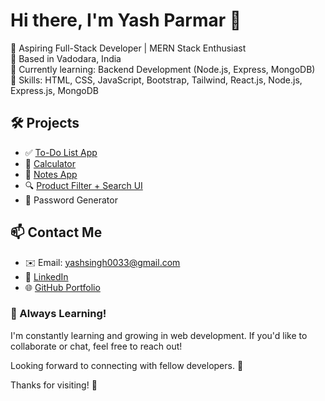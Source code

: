 # Hi there, I'm Yash Parmar 👋

🎯 Aspiring Full-Stack Developer | MERN Stack Enthusiast  
📍 Based in Vadodara, India  
🔭 Currently learning: Backend Development (Node.js, Express, MongoDB)  
🌱 Skills: HTML, CSS, JavaScript, Bootstrap, Tailwind, React.js, Node.js, Express.js, MongoDB  

## 🛠 Projects
- ✅ [To-Do List App](https://github.com/YashParmar00/Todo-app)
- 🧮 [Calculator](https://github.com/YashParmar00/Calculator)
- 📝 [Notes App](https://github.com/YashParmar00/NotesApp)
- 🔍 [Product Filter + Search UI](https://github.com/YashParmar00/Filter-and-Product-Search-App)
- 🔐 Password Generator

## 📫 Contact Me
- ✉️ Email: yashsingh0033@gmail.com
- 🔗 [LinkedIn](https://www.linkedin.com/in/yash-parmar-b4658a259/)
- 🌐 [GitHub Portfolio](https://github.com/YashParmar00)

### 🌱 Always Learning!

I'm constantly learning and growing in web development. If you'd like to collaborate or chat, feel free to reach out!

Looking forward to connecting with fellow developers. 🤝

Thanks for visiting! 🚀
